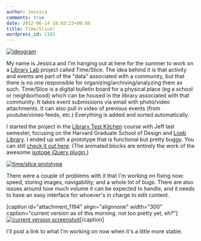 ```yaml
---
author: Jessica
comments: true
date: 2012-06-14 18:03:23+00:00
title: Time/Slice!
wordpress_id: 1192
---
```


[![ideogram](http://librarylab.law.harvard.edu/blog/wp-content/uploads/2012/06/blog-pic2-1024x378.png)](http://librarylab.law.harvard.edu/blog/wp-content/uploads/2012/06/blog-pic2.png)

My name is Jessica and I'm hanging out at here for the summer to work on a [Library Lab](http://osc.hul.harvard.edu/liblab) project called Time/Slice. The idea behind it is that activity and events are part of the "data" associated with a community, but that there is no one responsible for organizing/archiving/analyzing them as such. Time/Slice is a digital bulletin board for a physical place (eg a school or neighborhood) which can be housed in the library associated with that community. It takes event submissions via email with photo/video attachments. It can also pull in video of previous events (from youtube/vimeo feeds, etc.) Everything is added and sorted automatically.

I started the project in the [Library Test Kitchen](http://librarytestkitchen.org/) course with Jeff last semester, focusing on the Harvard Graduate School of Design and [Loeb Library](http://www.gsd.harvard.edu/#/loeblibrary/index.html). I ended up with a prototype that is functional but pretty buggy. You can still [check it out here](http://www.jessyurko.com/timeslice/index.html). (The animated blocks are entirely the work of the awesome [isotope jQuery plugin.](http://isotope.metafizzy.co/))

[![time/slice prototype](http://librarylab.law.harvard.edu/blog/wp-content/uploads/2012/06/Screen-shot-2012-06-14-at-12.41.11-PM-300x215.jpg)](http://librarylab.law.harvard.edu/blog/wp-content/uploads/2012/06/Screen-shot-2012-06-14-at-12.41.11-PM.jpg)

There were a couple of problems with it that I'm working on fixing now: speed, storing images, navigability, and a whole lot of bugs. There are also issues around how much volume it can be expected to handle, and it needs to have an easy interface for whoever's in charge to edit content.

[caption id="attachment_1194" align="alignnone" width="300" caption="current version as of this morning. not too pretty yet, eh?"][![current version screenshot](http://librarylab.law.harvard.edu/blog/wp-content/uploads/2012/06/Screen-shot-2012-06-14-at-12.46.35-PM-300x220.jpg)](http://librarylab.law.harvard.edu/blog/wp-content/uploads/2012/06/Screen-shot-2012-06-14-at-12.46.35-PM.jpg)[/caption]

I'll post a link to what I'm working on now when it's a little more stable.
